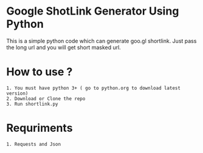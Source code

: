 # Google ShotLink Generator Using Python

This is a simple python code which can generate goo.gl shortlink. Just pass the long url and you will get short masked url.

# How to use ? 
	1. You must have python 3+ ( go to python.org to download latest version)
	2. Download or Clone the repo
	3. Run shortlink.py


# Requriments
	1. Requests and Json
